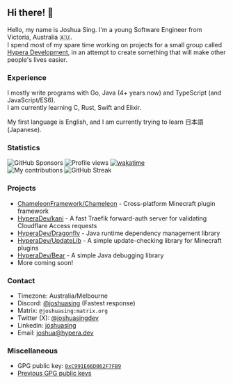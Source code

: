 ## Hi there! 👋
<!-- Hi, why are you looking at the source for this? :D -->
<!-- There's nothing interesting here -->

Hello, my name is Joshua Sing. I'm a young Software Engineer from Victoria, Australia 🇦🇺.  
I spend most of my spare time working on projects for a small group called [Hypera Development](https://github.com/HyperaDev/), in an attempt to create something that will make other people's lives easier.


### Experience

I mostly write programs with Go, Java (4+ years now) and TypeScript (and JavaScript/ES6).  
I am currently learning C, Rust<!-- help -->, Swift and Elixir.

My first language is English, and I am currently trying to learn 日本語 (Japanese).


### Statistics
![GitHub Sponsors](https://img.shields.io/github/sponsors/joshuasing)
![Profile views](https://komarev.com/ghpvc?username=joshuasing&color=2155CC&style=flat-square)
[![wakatime](https://wakatime.com/badge/user/796b9400-dd1e-4e14-89bf-58ba2490722f.svg)](https://wakatime.com/@joshuasing)  
![My contributions](https://github-readme-stats.vercel.app/api?username=joshuasing&count_private=true&show_icons=true&title_color=97e097&icon_color=97e097&bg_color=21262d&text_color=c9d1d9&hide_border=true&include_all_commits=true&custom_title=My%20commit%20stats)
![GitHub Streak](https://github-readme-streak-stats.herokuapp.com?user=joshuasing&theme=github-dark-blue&hide_border=true&stroke=97E097&ring=97E097&fire=97E097&sideNums=97E097&background=21262D)


### Projects
 - [ChameleonFramework/Chameleon](https://github.com/ChameleonFramework/Chameleon/) - Cross-platform Minecraft plugin framework
 - [HyperaDev/kani](https://github.com/HyperaDev/kani) - A fast Traefik forward-auth server for validating Cloudflare Access requests
 - [HyperaDev/Dragonfly](https://github.com/HyperaDev/Dragonfly) - Java runtime dependency management library
 - [HyperaDev/UpdateLib](https://github.com/HyperaDev/UpdateLib) - A simple update-checking library for Minecraft plugins
 - [HyperaDev/Bear](https://github.com/HyperaDev/bear) - A simple Java debugging library
 - More coming soon!


### Contact
 - Timezone: Australia/Melbourne
 - Discord: [@joshuasing](https://discord.hypera.dev/) (Fastest response)
 - Matrix: `@joshuasing:matrix.org`
 - Twitter (X): [@joshuasingdev](https://twitter.com/joshuasingdev) <!-- I don't post, nor do I really ever check Twitter - Elon killed the bird :( -->
 - Linkedin: [joshuasing](https://www.linkedin.com/in/joshuasing/)
 - Email: [joshua@hypera.dev](mailto:joshua@hypera.dev)


### Miscellaneous
 - GPG public key: [`0xC991E66D062F7FB9`](/gpg-public.asc)
 - [Previous GPG public keys](/gpg-keys.md)

